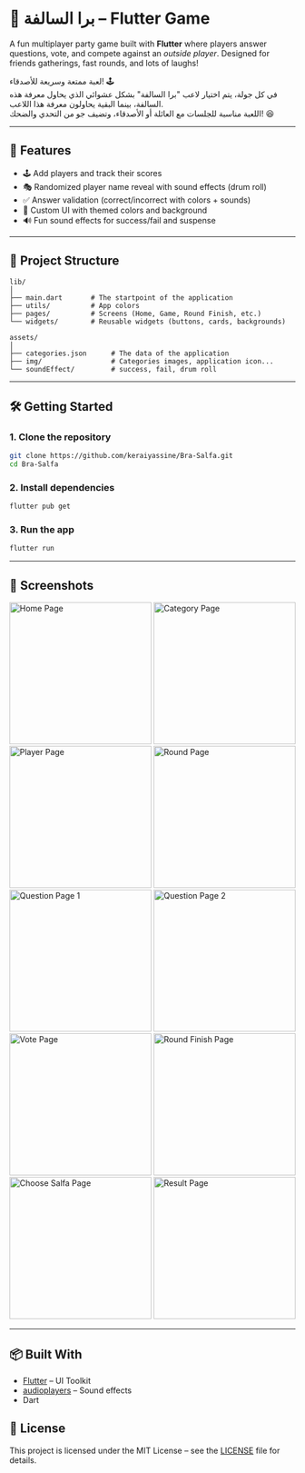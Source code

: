 # 🎉 برا السالفة – Flutter Game

A fun multiplayer party game built with **Flutter** where players answer questions, vote, and compete against an *outside player*. Designed for friends gatherings, fast rounds, and lots of laughs!

لعبة ممتعة وسريعة للأصدقاء! 🕹️  
في كل جولة، يتم اختيار لاعب "برا السالفة" بشكل عشوائي الذي يحاول معرفة هذه السالفة، بينما البقية يحاولون معرفة هذا اللاعب.   
اللعبة مناسبة للجلسات مع العائلة أو الأصدقاء، وتضيف جو من التحدي والضحك! 😆  

---

## 🚀 Features

- 🕹️ Add players and track their scores  
- 🎭 Randomized player name reveal with sound effects (drum roll)  
- ✅ Answer validation (correct/incorrect with colors + sounds)  
- 🎨 Custom UI with themed colors and background  
- 🔊 Fun sound effects for success/fail and suspense  

---

## 📂 Project Structure

```
lib/
│
├── main.dart       # The startpoint of the application
├── utils/          # App colors
├── pages/          # Screens (Home, Game, Round Finish, etc.)
└── widgets/        # Reusable widgets (buttons, cards, backgrounds)

assets/
│
├── categories.json      # The data of the application
├── img/                 # Categories images, application icon...
└── soundEffect/         # success, fail, drum roll
```

---

## 🛠️ Getting Started

### 1. Clone the repository

```bash
git clone https://github.com/keraiyassine/Bra-Salfa.git
cd Bra-Salfa
```

### 2. Install dependencies

```bash
flutter pub get
```

### 3. Run the app

```bash
flutter run
```

---

## 📸 Screenshots  

<p float="left">
  <img src="assets/screenshots/homePage.png" alt="Home Page" width="250"/>
  <img src="assets/screenshots/categoryPage.png" alt="Category Page" width="250"/>
  <img src="assets/screenshots/playerPage.png" alt="Player Page" width="250"/>
  <img src="assets/screenshots/roundPage.png" alt="Round Page" width="250"/>
  <img src="assets/screenshots/questionPage1.png" alt="Question Page 1" width="250"/>
  <img src="assets/screenshots/questionPage2.png" alt="Question Page 2" width="250"/>
  <img src="assets/screenshots/votePage.png" alt="Vote Page" width="250"/>
  <img src="assets/screenshots/roundFinishPage.png" alt="Round Finish Page" width="250"/>
  <img src="assets/screenshots/chooseSalfaPage.png" alt="Choose Salfa Page" width="250"/>
  <img src="assets/screenshots/resultPage.png" alt="Result Page" width="250"/>
</p>

---

## 📦 Built With

- [Flutter](https://flutter.dev/) – UI Toolkit  
- [audioplayers](https://pub.dev/packages/audioplayers) – Sound effects  
- Dart  


## 📄 License

This project is licensed under the MIT License – see the [LICENSE](LICENSE) file for details.
